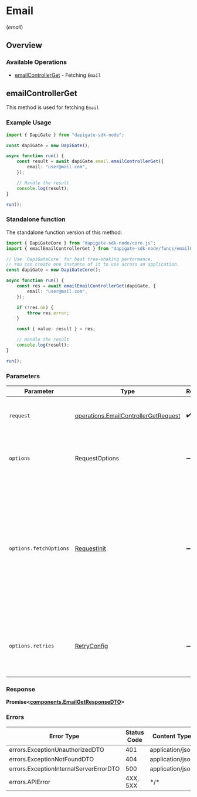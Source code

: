 # Email

(_email_)

## Overview

### Available Operations

- [emailControllerGet](#emailcontrollerget) - Fetching `Email`

## emailControllerGet

This method is used for fetching `Email`

### Example Usage

```typescript
import { DapiGate } from "dapigate-sdk-node";

const dapiGate = new DapiGate();

async function run() {
	const result = await dapiGate.email.emailControllerGet({
		email: "user@mail.com",
	});

	// Handle the result
	console.log(result);
}

run();
```

### Standalone function

The standalone function version of this method:

```typescript
import { DapiGateCore } from "dapigate-sdk-node/core.js";
import { emailEmailControllerGet } from "dapigate-sdk-node/funcs/emailEmailControllerGet.js";

// Use `DapiGateCore` for best tree-shaking performance.
// You can create one instance of it to use across an application.
const dapiGate = new DapiGateCore();

async function run() {
	const res = await emailEmailControllerGet(dapiGate, {
		email: "user@mail.com",
	});

	if (!res.ok) {
		throw res.error;
	}

	const { value: result } = res;

	// Handle the result
	console.log(result);
}

run();
```

### Parameters

| Parameter              | Type                                                                                         | Required           | Description                                                                                                                                                                    |
| ---------------------- | -------------------------------------------------------------------------------------------- | ------------------ | ------------------------------------------------------------------------------------------------------------------------------------------------------------------------------ |
| `request`              | [operations.EmailControllerGetRequest](../../models/operations/emailcontrollergetrequest.md) | :heavy_check_mark: | The request object to use for the request.                                                                                                                                     |
| `options`              | RequestOptions                                                                               | :heavy_minus_sign: | Used to set various options for making HTTP requests.                                                                                                                          |
| `options.fetchOptions` | [RequestInit](https://developer.mozilla.org/en-US/docs/Web/API/Request/Request#options)      | :heavy_minus_sign: | Options that are passed to the underlying HTTP request. This can be used to inject extra headers for examples. All `Request` options, except `method` and `body`, are allowed. |
| `options.retries`      | [RetryConfig](../../lib/utils/retryconfig.md)                                                | :heavy_minus_sign: | Enables retrying HTTP requests under certain failure conditions.                                                                                                               |

### Response

**Promise\<[components.EmailGetResponseDTO](../../models/components/emailgetresponsedto.md)\>**

### Errors

| Error Type                             | Status Code | Content Type     |
| -------------------------------------- | ----------- | ---------------- |
| errors.ExceptionUnauthorizedDTO        | 401         | application/json |
| errors.ExceptionNotFoundDTO            | 404         | application/json |
| errors.ExceptionInternalServerErrorDTO | 500         | application/json |
| errors.APIError                        | 4XX, 5XX    | \*/\*            |
